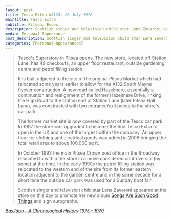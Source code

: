 ```yaml
---
layout: post
title: Tesco Extra &#124; 26 July 1978
maintitle: Tesco Extra
subtitle: Pitsea, Essex
description: Scottish singer and television child star Lena Zavaroni appeared at the store on this day to promote her new album Songs Are Such Good Things and sign autographs.
media: Personal Appearance
post_description: Scottish singer and television child star Lena Zavaroni appeared at the store on this day to promote her new album Songs Are Such Good Things and sign autographs.
categories: [Personal-Appearances]
---
```


> Tesco's Superstore in Pitsea opens. The new store, located off Station Lane, has 49 checkouts, an upper floor restaurant, outside gardening centre and petrol filling station.
>
> It is built adjacent to the site of the original Pitsea Market which had relocated some years earlier to allow for the A132 South Mayne flyover construction. A new road called Hazelmere, essentially a continuation and realignment of the former Hazelmere Drive, linking the High Road to the station end of Station Lane (later Pitsea Hall Lane), was constructed with two entrance/exit points to the store's car park.
>
> The former market site is now covered by part of the Tesco car park. In 1997 the store was upgraded to become the first Tesco Extra to open in the UK and one of the largest within the company. An upper floor for clothing and electrical goods was added in 2006 bringing the total retail area to above 100,000 sq ft.
>
> In October 1993 the main Pitsea Crown post office in the Broadway relocated to within the store in a move considered controversial (by some) at the time. In the early 1990s the petrol filling station was relocated to the western end of the site from its former eastern location adjacent to the garden centre and in the same decade for a short time the outside car park was used for a Sunday boot fair.
>
> Scottish singer and television child star Lena Zavaroni appeared at the store on this day to promote her new album [Songs Are Such Good Things](/discography/albums/1978-songs-are-such-good-things) and sign autographs.

<cite>[Basildon - A Chronological History 1975 - 1979](http://www.basildon.com/history/chronology/19751979.html#:~:text=26th%20July)</cite>

